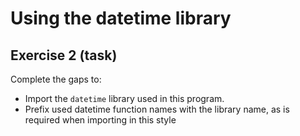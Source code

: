# Using the datetime library

## Exercise 2 (task)

Complete the gaps to:

- Import the `datetime` library used in this program.
- Prefix used datetime function names with the library name, as is required when importing in this style
